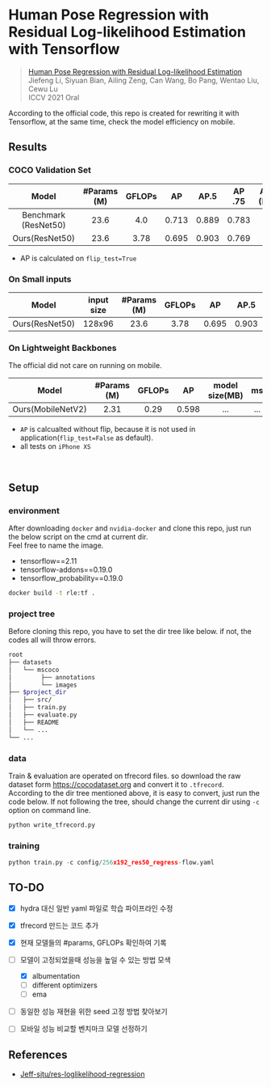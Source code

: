 # Human Pose Regression with Residual Log-likelihood Estimation with Tensorflow

> [Human Pose Regression with Residual Log-likelihood Estimation](https://arxiv.org/abs/2107.11291) <br>
> Jiefeng Li, Siyuan Bian, Ailing Zeng, Can Wang, Bo Pang, Wentao Liu, Cewu Lu <br>
> ICCV 2021 Oral

According to the official code, this repo is created for rewriting it with Tensorflow, at the same time, check the model efficiency on mobile.

## Results

### COCO Validation Set
| Model | #Params<br>(M) | GFLOPs | AP | AP.5 | AP .75 | AP (M) | AP (L) | AR | AR .5 | AR .75 | AR (M) | AR (L) |
| :-------------: | :-------------: | :-------------: | :-------------: | :-------------: | :-------------: | :-------------: | :-------------: | :-------------: | :-------------: | :-------------: | :-------------: | :-------------: |
| Benchmark<br>(ResNet50) | 23.6 | 4.0 | 0.713 | 0.889 | 0.783 | - | - | - | - | - | - | - |
| Ours(ResNet50) | 23.6 | 3.78 | 0.695 | 0.903 | 0.769 | - | - | - | - | - | - | - |
  - AP is calculated on `flip_test=True`

### On Small inputs
| Model | input size | #Params<br>(M) | GFLOPs | AP | AP.5 | AP .75 | AP (M) | AP (L) | AR | AR .5 | AR .75 | AR (M) | AR (L) |
| :-------------: | :-------------: | :-------------: | :-------------: | :-------------: | :-------------: | :-------------: | :-------------: | :-------------: | :-------------: | :-------------: | :-------------: | :-------------: | :-------------: |
| Ours(ResNet50) | 128x96 | 23.6 | 3.78 | 0.695 | 0.903 | 0.769 | - | - | - | - | - | - | - |

### On Lightweight Backbones
The official did not care on running on mobile.

| Model | #Params<br>(M) | GFLOPs | AP | model size(MB) | ms | memory access |
| :-------------: | :-------------: | :-------------: | :-------------: | :-------------: | :-------------: | :-------------: |
| Ours(MobileNetV2) | 2.31 | 0.29 | 0.598 | ... | ... | ... |
  - `AP` is calcualted without flip, because it is not used in application(`flip_test=False` as default).
  - all tests on `iPhone XS`

<br>

## Setup

### environment
After downloading `docker` and `nvidia-docker` and clone this repo, just run the below script on the cmd at current dir. <br>
Feel free to name the image.
  - tensorflow==2.11
  - tensorflow-addons==0.19.0
  - tensorflow_probability==0.19.0
```bash
docker build -t rle:tf .
```

### project tree
Before cloning this repo, you have to set the dir tree like below. if not, the codes all will throw errors.
```bash
root
├── datasets
│   └── mscoco
│        ├── annotations
│        └── images
├── $project_dir
│   ├── src/
│   ├── train.py
│   ├── evaluate.py
│   ├── README
│   └── ...
└── ...
``` 

### data
Train & evaluation are operated on tfrecord files. so download the raw dataset form https://cocodataset.org and convert it to `.tfrecord`. <br>
According to the dir tree mentioned above, it is easy to convert, just run the code below. If not following the tree, should change the current dir using `-c` option on command line.
```python
python write_tfrecord.py
```

### training
```python
python train.py -c config/256x192_res50_regress-flow.yaml
```

## TO-DO
- [x] hydra 대신 일반 yaml 파일로 학습 파이프라인 수정
- [x] tfrecord 만드는 코드 추가
- [x] 현재 모델들의 #params, GFLOPs 확인하여 기록
- [ ] 모델이 고정되었을때 성능을 높일 수 있는 방법 모색
  - [x] albumentation
  - [ ] different optimizers
  - [ ] ema
- [ ] 동일한 성능 재현을 위한 seed 고정 방법 찾아보기
- [ ] 모바일 성능 비교할 벤치마크 모델 선정하기


## References
- [Jeff-sjtu/res-loglikelihood-regression](https://github.com/Jeff-sjtu/res-loglikelihood-regression)
